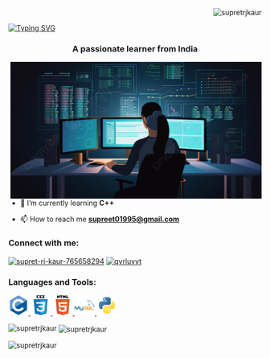 <p align="right"> <img src="https://komarev.com/ghpvc/?username=supretrjkaur&label=Profile%20views&color=0e75b6&style=flat" alt="supretrjkaur" /> </p>

<a href="https://git.io/typing-svg"><img src="https://readme-typing-svg.herokuapp.com?font=Fira+Code&weight=700&size=80&duration=5000&pause=1&color=D7D7D7&center=true&vCenter=true&random=false&width=1700&height=87&lines=Hi%F0%9F%91%8B;I'm+Supret+RJ+Kaur" alt="Typing SVG" /></a>

<h3 align="center">A passionate learner from India</h3>

<img align="right" alt="coding" width="500" src= "Screenshot 2024-04-14 181637.png">



- 🌱 I’m currently learning **C++**

- 📫 How to reach me **supreet01995@gmail.com**

<h3 align="left">Connect with me:</h3>
<p align="left">
<a href="https://linkedin.com/in/supret-rj-kaur-765658294" target="blank"><img align="center" src="https://raw.githubusercontent.com/rahuldkjain/github-profile-readme-generator/master/src/images/icons/Social/linked-in-alt.svg" alt="supret-rj-kaur-765658294" height="30" width="40" /></a>
<a href="https://instagram.com/qvrluvyt" target="blank"><img align="center" src="https://raw.githubusercontent.com/rahuldkjain/github-profile-readme-generator/master/src/images/icons/Social/instagram.svg" alt="qvrluvyt" height="30" width="40" /></a>
</p>

<h3 align="left">Languages and Tools:</h3>
<p align="left"> <a href="https://www.cprogramming.com/" target="_blank" rel="noreferrer"> <img src="https://raw.githubusercontent.com/devicons/devicon/master/icons/c/c-original.svg" alt="c" width="40" height="40"/> </a> <a href="https://www.w3schools.com/css/" target="_blank" rel="noreferrer"> <img src="https://raw.githubusercontent.com/devicons/devicon/master/icons/css3/css3-original-wordmark.svg" alt="css3" width="40" height="40"/> </a> <a href="https://www.w3.org/html/" target="_blank" rel="noreferrer"> <img src="https://raw.githubusercontent.com/devicons/devicon/master/icons/html5/html5-original-wordmark.svg" alt="html5" width="40" height="40"/> </a> <a href="https://www.mysql.com/" target="_blank" rel="noreferrer"> <img src="https://raw.githubusercontent.com/devicons/devicon/master/icons/mysql/mysql-original-wordmark.svg" alt="mysql" width="40" height="40"/> </a> <a href="https://www.python.org" target="_blank" rel="noreferrer"> <img src="https://raw.githubusercontent.com/devicons/devicon/master/icons/python/python-original.svg" alt="python" width="40" height="40"/> </a> </p>

<p><img align="left" src="https://github-readme-stats.vercel.app/api/top-langs?username=supretrjkaur&show_icons=true&locale=en&layout=compact" alt="supretrjkaur" background-color: black;/></p>

<p>&nbsp;<img align="center" src="https://github-readme-stats.vercel.app/api?username=supretrjkaur&show_icons=true&locale=en" alt="supretrjkaur" /></p>

<p><img align="center" src="https://github-readme-streak-stats.herokuapp.com/?user=supretrjkaur&" alt="supretrjkaur" /></p>
